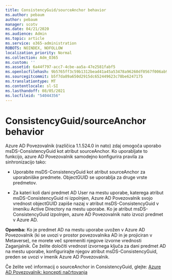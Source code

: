 ```yaml
---
title: ConsistencyGuid/sourceAnchor behavior
ms.author: pebaum
author: pebaum
manager: scotv
ms.date: 04/21/2020
ms.audience: Admin
ms.topic: article
ms.service: o365-administration
ROBOTS: NOINDEX, NOFOLLOW
localization_priority: Normal
ms.collection: Adm_O365
ms.custom: ''
ms.assetid: 6a44f797-acc7-4cbe-aa5a-47e2581fabf5
ms.openlocfilehash: 9b5765ff3c59b1312bead41a45a53478a96260df0567f006ab93c3ccfaf4be64
ms.sourcegitcommit: b5f7da89a650d2915dc652449623c78be6247175
ms.translationtype: MT
ms.contentlocale: sl-SI
ms.lasthandoff: 08/05/2021
ms.locfileid: "54044356"
---
```

# <a name="consistencyguid--sourceanchor-behavior"></a>ConsistencyGuid/sourceAnchor behavior

Azure AD Povezovalnik (različica 1.1.524.0 in nato) zdaj omogoča uporabo msDS-ConsistencyGuid kot atribut sourceAnchor. Ko uporabljate to funkcijo, azure AD Povezovalnik samodejno konfigurira pravila za sinhronizacijo tako:
  
- Uporabite msDS-ConsistencyGuid kot atribut sourceAnchor za uporabniške predmete. ObjectGUID se uporablja za druge vrste predmetov.
    
- Za kateri koli dani predmet AD User na mestu uporabe, katerega atribut msDS-ConsistencyGuid ni izpolnjen, Azure AD Povezovalnik svojo vrednost objectGUID zapiše nazaj v atribut msDS-ConsistencyGuid v imeniku Active Directory na mestu uporabe. Ko je atribut msDS-ConsistencyGuid izpolnjen, azure AD Povezovalnik nato izvozi predmet v Azure AD.
    
 **Opomba:** Ko je predmet AD na mestu uporabe uvožen v Azure AD Povezovalnik (ki se uvozi v prostor povezovalnika AD in je projiciran v Metaverse), ne morete več spremeniti njegove izvorne vrednosti Zaganjalnik. Če želite določiti vrednost izvornega ključa za dani predmet AD na mestu uporabe, konfigurirajte njegov atribut msDS-ConsistencyGuid, preden se uvozi v imenik Azure AD Povezovalnik. 
  
Če želite več informacij o sourceAnchor in ConsistencyGuid, glejte: [Azure AD Povezovalnik: koncepti načrtovanja](https://docs.microsoft.com/azure/active-directory/connect/active-directory-aadconnect-design-concepts)
  

